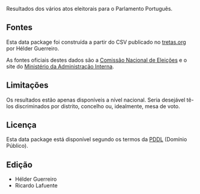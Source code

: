 Resultados dos vários atos eleitorais para o Parlamento Português.

## Fontes

Esta data package foi construída a partir do CSV publicado no [tretas.org](http://labs.tretas.org/hc/) por Hélder Guerreiro.

As fontes oficiais destes dados são a [Comissão Nacional de Eleições](http://eleicoes.cne.pt) e o site do [Ministério da Administração Interna](http://eleicoes.mai.gov.pt).

## Limitações

Os resultados estão apenas disponíveis a nível nacional. Seria desejável tê-los discriminados por distrito, concelho ou, idealmente, mesa de voto.

## Licença

Esta data package está disponível segundo os termos da [PDDL](http://opendatacommons.org/licenses/pddl/) (Domínio Público).

## Edição

* Hélder Guerreiro
* Ricardo Lafuente
